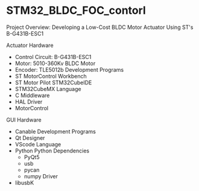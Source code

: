 # STM32_BLDC_FOC_contorl
 Project Overview: Developing a Low-Cost BLDC Motor Actuator Using ST's B-G431B-ESC1
 
 Actuator
  Hardware
  - Control Circuit: B-G431B-ESC1
  - Motor: 5010-360Kv BLDC Motor
  - Encoder: TLE5012b
  Development Programs
  - ST MotorControl Workbench
  - ST Motor Pilot STM32CubeIDE
  - STM32CubeMX
  Language
  - C
  Middleware
  - HAL Driver
  - MotorControl

GUI
 Hardware
 - Canable
 Development Programs
 - Qt Designer
 - VScode
 Language
 - Python
   Python Dependencies
   - PyQt5
   - usb
   - pycan
   - numpy
 Driver
 - libusbK
